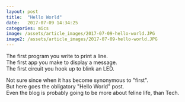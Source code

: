 ```yaml
---
layout: post
title:  "Hello World"
date:   2017-07-09 14:34:25
categories: mics
image: /assets/article_images/2017-07-09-hello-world.JPG
image2: /assets/article_images/2017-07-09-hello-world.JPG	
---
```


The first program you write to print a line. <br />
The first app you make to display a message. <br />
The first circuit you hook up to blink an LED. <br />

Not sure since when it has become synonymous to "first". <br />
But here goes the obligatory "Hello World" post. <br />
Even the blog is probably going to be more about feline life, than Tech. <br />



